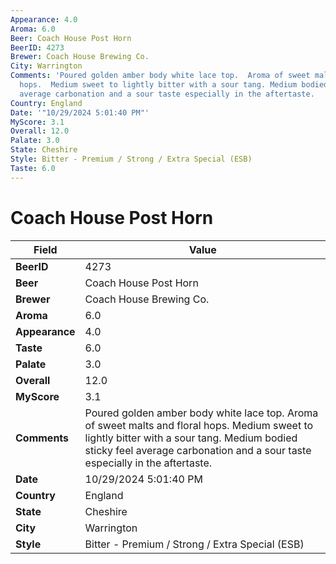 ```yaml
---
Appearance: 4.0
Aroma: 6.0
Beer: Coach House Post Horn
BeerID: 4273
Brewer: Coach House Brewing Co.
City: Warrington
Comments: 'Poured golden amber body white lace top.  Aroma of sweet malts and floral
  hops.  Medium sweet to lightly bitter with a sour tang. Medium bodied sticky feel
  average carbonation and a sour taste especially in the aftertaste.  '
Country: England
Date: '"10/29/2024 5:01:40 PM"'
MyScore: 3.1
Overall: 12.0
Palate: 3.0
State: Cheshire
Style: Bitter - Premium / Strong / Extra Special (ESB)
Taste: 6.0
---
```


# Coach House Post Horn

| Field         | Value |
|---------------|-------|
| **BeerID** | 4273 |
| **Beer** | Coach House Post Horn |
| **Brewer** | Coach House Brewing Co. |
| **Aroma** | 6.0 |
| **Appearance** | 4.0 |
| **Taste** | 6.0 |
| **Palate** | 3.0 |
| **Overall** | 12.0 |
| **MyScore** | 3.1 |
| **Comments** | Poured golden amber body white lace top.  Aroma of sweet malts and floral hops.  Medium sweet to lightly bitter with a sour tang. Medium bodied sticky feel average carbonation and a sour taste especially in the aftertaste.   |
| **Date** | 10/29/2024 5:01:40 PM |
| **Country** | England |
| **State** | Cheshire |
| **City** | Warrington |
| **Style** | Bitter - Premium / Strong / Extra Special (ESB) |
